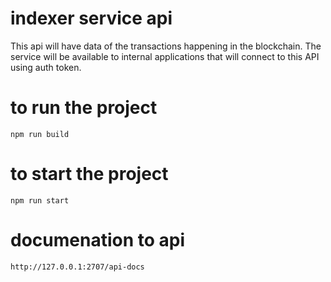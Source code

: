 # indexer service api
  This api will have data of the transactions happening in the blockchain. The service will be available to internal applications that will connect to this API using auth token.

# to run the project 
  `npm run build` 

# to start the project 
  `npm run start`

# documenation to api
  `http://127.0.0.1:2707/api-docs`